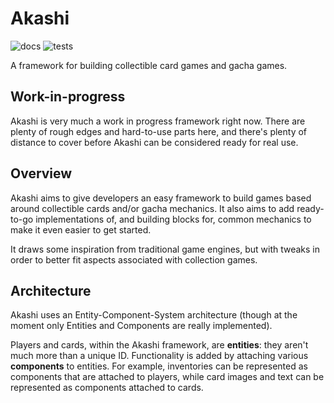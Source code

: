 # Akashi

![docs](https://docs.rs/akashi/badge.svg)
![tests](https://github.com/stmobo/akashi/workflows/tests/badge.svg)

A framework for building collectible card games and gacha games.

## Work-in-progress

Akashi is very much a work in progress framework right now. There are
plenty of rough edges and hard-to-use parts here, and there's plenty of
distance to cover before Akashi can be considered ready for real use.

## Overview

Akashi aims to give developers an easy framework to build games based
around collectible cards and/or gacha mechanics. It also aims to add
ready-to-go implementations of, and building blocks for, common
mechanics to make it even easier to get started.

It draws some inspiration from traditional game engines, but with tweaks
in order to better fit aspects associated with collection games.

## Architecture

Akashi uses an Entity-Component-System architecture (though at the moment
only Entities and Components are really implemented).

Players and cards, within the Akashi framework, are **entities**: they
aren't much more than a unique ID. Functionality is added by attaching
various **components** to entities.
For example, inventories can be represented as components that are
attached to players, while card images and text can be represented as
components attached to cards.

